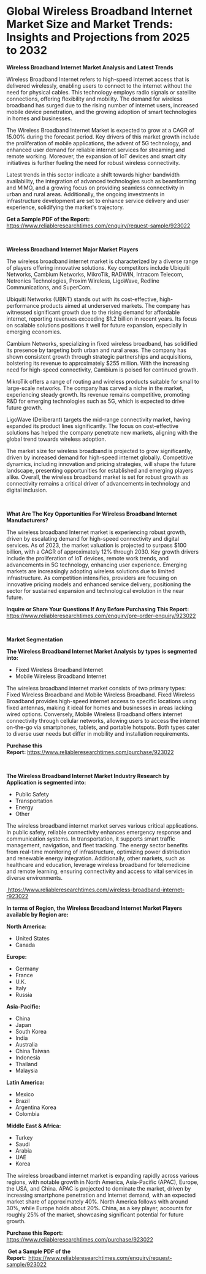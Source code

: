 <p><h1>Global Wireless Broadband Internet Market Size and Market Trends: Insights and Projections from 2025 to 2032</h1></p><p><strong>Wireless Broadband Internet Market Analysis and Latest Trends</strong></p>
<p><p>Wireless Broadband Internet refers to high-speed internet access that is delivered wirelessly, enabling users to connect to the internet without the need for physical cables. This technology employs radio signals or satellite connections, offering flexibility and mobility. The demand for wireless broadband has surged due to the rising number of internet users, increased mobile device penetration, and the growing adoption of smart technologies in homes and businesses.</p><p>The Wireless Broadband Internet Market is expected to grow at a CAGR of 15.00% during the forecast period. Key drivers of this market growth include the proliferation of mobile applications, the advent of 5G technology, and enhanced user demand for reliable internet services for streaming and remote working. Moreover, the expansion of IoT devices and smart city initiatives is further fueling the need for robust wireless connectivity.</p><p>Latest trends in this sector indicate a shift towards higher bandwidth availability, the integration of advanced technologies such as beamforming and MIMO, and a growing focus on providing seamless connectivity in urban and rural areas. Additionally, the ongoing investments in infrastructure development are set to enhance service delivery and user experience, solidifying the market's trajectory.</p></p>
<p><strong>Get a Sample PDF of the Report:&nbsp;</strong> <a href="https://www.reliableresearchtimes.com/enquiry/request-sample/923022?utm_campaign=2669&utm_medium=2&utm_source=Github&utm_content=ia&utm_term=16042025&utm_id=wireless-broadband-internet">https://www.reliableresearchtimes.com/enquiry/request-sample/923022</a></p>
<p>&nbsp;</p>
<p><strong>Wireless Broadband Internet Major Market Players</strong></p>
<p><p>The wireless broadband internet market is characterized by a diverse range of players offering innovative solutions. Key competitors include Ubiquiti Networks, Cambium Networks, MikroTik, RADWIN, Intracom Telecom, Netronics Technologies, Proxim Wireless, LigoWave, Redline Communications, and SuperCom.</p><p>Ubiquiti Networks (UBNT) stands out with its cost-effective, high-performance products aimed at underserved markets. The company has witnessed significant growth due to the rising demand for affordable internet, reporting revenues exceeding $1.2 billion in recent years. Its focus on scalable solutions positions it well for future expansion, especially in emerging economies.</p><p>Cambium Networks, specializing in fixed wireless broadband, has solidified its presence by targeting both urban and rural areas. The company has shown consistent growth through strategic partnerships and acquisitions, bolstering its revenue to approximately $255 million. With the increasing need for high-speed connectivity, Cambium is poised for continued growth.</p><p>MikroTik offers a range of routing and wireless products suitable for small to large-scale networks. The company has carved a niche in the market, experiencing steady growth. Its revenue remains competitive, promoting R&D for emerging technologies such as 5G, which is expected to drive future growth.</p><p>LigoWave (Deliberant) targets the mid-range connectivity market, having expanded its product lines significantly. The focus on cost-effective solutions has helped the company penetrate new markets, aligning with the global trend towards wireless adoption.</p><p>The market size for wireless broadband is projected to grow significantly, driven by increased demand for high-speed internet globally. Competitive dynamics, including innovation and pricing strategies, will shape the future landscape, presenting opportunities for established and emerging players alike. Overall, the wireless broadband market is set for robust growth as connectivity remains a critical driver of advancements in technology and digital inclusion.</p></p>
<p>&nbsp;</p>
<p><strong>What Are The Key Opportunities For Wireless Broadband Internet Manufacturers?</strong></p>
<p><p>The wireless broadband Internet market is experiencing robust growth, driven by escalating demand for high-speed connectivity and digital services. As of 2023, the market valuation is projected to surpass $100 billion, with a CAGR of approximately 12% through 2030. Key growth drivers include the proliferation of IoT devices, remote work trends, and advancements in 5G technology, enhancing user experience. Emerging markets are increasingly adopting wireless solutions due to limited infrastructure. As competition intensifies, providers are focusing on innovative pricing models and enhanced service delivery, positioning the sector for sustained expansion and technological evolution in the near future.</p></p>
<p><strong>Inquire or Share Your Questions If Any Before Purchasing This Report:</strong> <a href="https://www.reliableresearchtimes.com/enquiry/pre-order-enquiry/923022?utm_campaign=2669&utm_medium=2&utm_source=Github&utm_content=ia&utm_term=16042025&utm_id=wireless-broadband-internet">https://www.reliableresearchtimes.com/enquiry/pre-order-enquiry/923022</a></p>
<p>&nbsp;</p>
<p><strong>Market Segmentation</strong></p>
<p><strong>The Wireless Broadband Internet Market Analysis by types is segmented into:</strong></p>
<p><ul><li>Fixed Wireless Broadband Internet</li><li>Mobile Wireless Broadband Internet</li></ul></p>
<p><p>The wireless broadband internet market consists of two primary types: Fixed Wireless Broadband and Mobile Wireless Broadband. Fixed Wireless Broadband provides high-speed internet access to specific locations using fixed antennas, making it ideal for homes and businesses in areas lacking wired options. Conversely, Mobile Wireless Broadband offers internet connectivity through cellular networks, allowing users to access the internet on-the-go via smartphones, tablets, and portable hotspots. Both types cater to diverse user needs but differ in mobility and installation requirements.</p></p>
<p><strong>Purchase this Report:&nbsp;</strong><a href="https://www.reliableresearchtimes.com/purchase/923022?utm_campaign=2669&utm_medium=2&utm_source=Github&utm_content=ia&utm_term=16042025&utm_id=wireless-broadband-internet">https://www.reliableresearchtimes.com/purchase/923022</a></p>
<p>&nbsp;</p>
<p><strong>The Wireless Broadband Internet Market Industry Research by Application is segmented into:</strong></p>
<p><ul><li>Public Safety</li><li>Transportation</li><li>Energy</li><li>Other</li></ul></p>
<p><p>The wireless broadband internet market serves various critical applications. In public safety, reliable connectivity enhances emergency response and communication systems. In transportation, it supports smart traffic management, navigation, and fleet tracking. The energy sector benefits from real-time monitoring of infrastructure, optimizing power distribution and renewable energy integration. Additionally, other markets, such as healthcare and education, leverage wireless broadband for telemedicine and remote learning, ensuring connectivity and access to vital services in diverse environments.</p></p>
<p><a href="https://www.reliableresearchtimes.com/wireless-broadband-internet-r923022?utm_campaign=2669&utm_medium=2&utm_source=Github&utm_content=ia&utm_term=16042025&utm_id=wireless-broadband-internet">&nbsp;https://www.reliableresearchtimes.com/wireless-broadband-internet-r923022</a></p>
<p><strong>In terms of Region, the Wireless Broadband Internet Market Players available by Region are:</strong></p>
<p>
    <p> <strong> North America: </strong>
        <ul>
            <li>United States</li>
            <li>Canada</li>
        </ul>
        </p> 
    <p> <strong> Europe: </strong>
        <ul>
            <li>Germany</li>
            <li>France</li>
            <li>U.K.</li>
            <li>Italy</li>
            <li>Russia</li>
        </ul>
        </p> 
    <p> <strong> Asia-Pacific: </strong>
        <ul>
            <li>China</li>
            <li>Japan</li>
            <li>South Korea</li>
            <li>India</li>
            <li>Australia</li>
            <li>China Taiwan</li>
            <li>Indonesia</li>
            <li>Thailand</li>
            <li>Malaysia</li>
        </ul>
        </p> 
    <p> <strong> Latin America: </strong>
        <ul>
            <li>Mexico</li>
            <li>Brazil</li>
            <li>Argentina Korea</li>
            <li>Colombia</li>
        </ul>
        </p> 
    <p> <strong> Middle East & Africa: </strong>
        <ul>
            <li>Turkey</li>
            <li>Saudi</li>
            <li>Arabia</li>
            <li>UAE</li>
            <li>Korea</li>
        </ul>
    </p>
    </p>
<p><p>The wireless broadband internet market is expanding rapidly across various regions, with notable growth in North America, Asia-Pacific (APAC), Europe, the USA, and China. APAC is projected to dominate the market, driven by increasing smartphone penetration and Internet demand, with an expected market share of approximately 40%. North America follows with around 30%, while Europe holds about 20%. China, as a key player, accounts for roughly 25% of the market, showcasing significant potential for future growth.</p></p>
<p><strong>Purchase this Report: </strong><a href="https://www.reliableresearchtimes.com/purchase/923022?utm_campaign=2669&utm_medium=2&utm_source=Github&utm_content=ia&utm_term=16042025&utm_id=wireless-broadband-internet">https://www.reliableresearchtimes.com/purchase/923022</a></p>
<p>&nbsp;<strong>Get a Sample PDF of the Report:&nbsp;&nbsp;</strong><a href="https://www.reliableresearchtimes.com/enquiry/request-sample/923022?utm_campaign=2669&utm_medium=2&utm_source=Github&utm_content=ia&utm_term=16042025&utm_id=wireless-broadband-internet">https://www.reliableresearchtimes.com/enquiry/request-sample/923022</a></p>
<p><strong></strong></p>
<p><p></p><p></p><p></p></p>